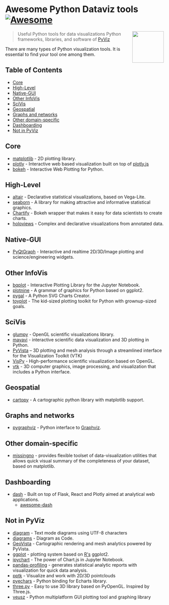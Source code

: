 # Awesome Python Dataviz tools [![Awesome](https://cdn.rawgit.com/sindresorhus/awesome/d7305f38d29fed78fa85652e3a63e154dd8e8829/media/badge.svg)](https://github.com/sindresorhus/awesome)

[<img src="https://pyviz.org/_static/logo.png" align="right" width="100">](https://pyviz.org/)

> Useful Python tools for data visualizations Python frameworks, libraries, and software of [PyViz](<[https://electronjs.org](https://pyviz.org/tools.html)>)

There are many types of Python visualization tools. It is essential to find your tool one among them.

## Table of Contents

<!-- START doctoc generated TOC please keep comment here to allow auto update -->
<!-- DON'T EDIT THIS SECTION, INSTEAD RE-RUN doctoc TO UPDATE -->

- [Core](#core)
- [High-Level](#high-level)
- [Native-GUI](#native-gui)
- [Other InfoVis](#other-infovis)
- [SciVis](#scivis)
- [Geospatial](#geospatial)
- [Graphs and networks](#graphs-and-networks)
- [Other domain-specific](#other-domain-specific)
- [Dashboarding](#dashboarding)
- [Not in PyViz](#not-in-pyviz)

<!-- END doctoc generated TOC please keep comment here to allow auto update -->

## Core

- [matplotlib](https://matplotlib.org/) - 2D plotting library.
- [plotly](https://plot.ly/python/) - Interactive web based visualization built on top of [plotly.js](https://github.com/plotly/plotly.js)
- [bokeh](https://bokeh.pydata.org/en/latest/) - Interactive Web Plotting for Python.

## High-Level

- [altair](https://altair-viz.github.io/) - Declarative statistical visualizations, based on Vega-Lite.
- [seaborn](https://seaborn.pydata.org/) - A library for making attractive and informative statistical graphics.
- [Chartify](https://github.com/spotify/chartify) - Bokeh wrapper that makes it easy for data scientists to create charts.
- [holoviews](https://holoviews.org/) - Complex and declarative visualizations from annotated data.

## Native-GUI

- [PyQtGraph](https://www.pyqtgraph.org/) - Interactive and realtime 2D/3D/Image plotting and science/engineering widgets.

## Other InfoVis

- [bqplot](https://github.com/bloomberg/bqplot) - Interactive Plotting Library for the Jupyter Notebook.
- [plotnine](https://github.com/has2k1/plotnine) - A grammar of graphics for Python based on ggplot2.
- [pygal](http://www.pygal.org/en/latest/) - A Python SVG Charts Creator.
- [toyplot](https://toyplot.readthedocs.io/en/stable/) - The kid-sized plotting toolkit for Python with grownup-sized goals.

## SciVis

- [glumpy](https://github.com/glumpy/glumpy) - OpenGL scientific visualizations library.
- [mayavi](https://docs.enthought.com/mayavi/mayavi/) - interactive scientific data visualization and 3D plotting in Python.
- [PyVista](https://github.com/pyvista/pyvista) – 3D plotting and mesh analysis through a streamlined interface for the Visualization Toolkit (VTK)
- [VisPy](https://vispy.org/) - High-performance scientific visualization based on OpenGL.
- [vtk](https://www.vtk.org/) - 3D computer graphics, image processing, and visualization that includes a Python interface.

## Geospatial

- [cartopy](https://github.com/SciTools/cartopy) - A cartographic python library with matplotlib support.

## Graphs and networks

- [pygraphviz](https://pypi.org/project/pygraphviz/) - Python interface to [Graphviz](http://www.graphviz.org/).

## Other domain-specific

- [missingno](https://github.com/ResidentMario/missingno) - provides flexible toolset of data-visualization utilities that allows quick visual summary of the completeness of your dataset, based on matplotlib.

## Dashboarding

- [dash](https://plot.ly/products/dash/) - Built on top of Flask, React and Plotly aimed at analytical web applications.
  - [awesome-dash](https://github.com/Acrotrend/awesome-dash)

## Not in PyViz

- [diagram](https://github.com/tehmaze/diagram) - Text mode diagrams using UTF-8 characters
- [diagrams](https://github.com/mingrammer/diagrams) - Diagram as Code.
- [GeoVista](https://github.com/bjlittle/geovista) - Cartographic rendering and mesh analytics powered by PyVista.
- [ggplot](https://github.com/yhat/ggpy) - plotting system based on [R's](#r-tools) ggplot2.
- [ipychart](https://github.com/nicohlr/ipychart) - The power of Chart.js in Jupyter Notebook.
- [pandas-profiling](https://github.com/pandas-profiling/pandas-profiling) - generates statistical analytic reports with visualization for quick data analysis.
- [pptk](https://github.com/heremaps/pptk) - Visualize and work with 2D/3D pointclouds
- [pyechars](https://github.com/pyecharts/pyecharts) - Python binding for Echarts library.
- [three.py](https://github.com/stemkoski/three.py/) - Easy to use 3D library based on PyOpenGL. Inspired by Three.js.
- [veusz](https://veusz.github.io/) - Python multiplatform GUI plotting tool and graphing library
